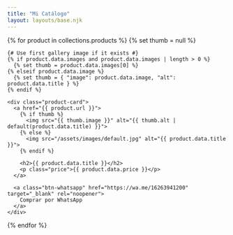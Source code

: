 ```yaml
---
title: "Mi Catálogo"
layout: layouts/base.njk
---
```


<section class="product-grid">
  {% for product in collections.products %}
    {% set thumb = null %}

    {# Use first gallery image if it exists #}
    {% if product.data.images and product.data.images | length > 0 %}
      {% set thumb = product.data.images[0] %}
    {% elseif product.data.image %}
      {% set thumb = { "image": product.data.image, "alt": product.data.title } %}
    {% endif %}

    <div class="product-card">
      <a href="{{ product.url }}">
        {% if thumb %}
          <img src="{{ thumb.image }}" alt="{{ thumb.alt | default(product.data.title) }}">
        {% else %}
          <img src="/assets/images/default.jpg" alt="{{ product.data.title }}">
        {% endif %}

        <h2>{{ product.data.title }}</h2>
        <p class="price">{{ product.data.price }}</p>
      </a>

      <a class="btn-whatsapp" href="https://wa.me/16263941200" target="_blank" rel="noopener">
        Comprar por WhatsApp
      </a>
    </div>
  {% endfor %}
</section>
